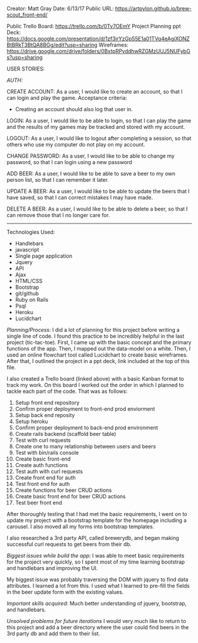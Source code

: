 Creator: Matt Gray
Date: 6/13/17
Public URL: https://artpylon.github.io/brew-scout_front-end/

Public Trello Board:
https://trello.com/b/0Tv7OEmY
Project Planning ppt Deck: https://docs.google.com/presentation/d/1zf3irYzGp55E1a01TVq4eAgiXONZBtBRkT3BtQA8BGg/edit?usp=sharing
Wireframes:
https://drive.google.com/drive/folders/0BxtpRPyddhwRZGMzUUJ5NUFybGs?usp=sharing


USER STORIES:

*AUTH:*

CREATE ACCOUNT:
As a user, I would like to create an account, so that I can login and play the game.
Acceptance criteria:
- Creating an account should also log that user in.

LOGIN:
As a user, I would like to be able to login, so that I can play the game and the results of my games may be tracked and stored with my account.

LOGOUT:
As a user, I would like to logout after completing a session, so that others who use my computer do not play on my account.

CHANGE PASSWORD:
As a user, I would like to be able to change my password, so that I can login using a new password

ADD BEER:
As a user, I would like to be able to save a beer to my own person list, so that I can remember it later.

UPDATE A BEER:
As a user, I would like to be able to update the beers that I have saved, so that I can correct mistakes I may have made.

DELETE A BEER:
As a user, I would like to be able to delete a beer, so that I can remove those that I no longer care for.


--------------

Technologies Used:
- Handlebars
- javascript
- Single page application
- Jquery
- API
- Ajax
- HTML/CSS
- Bootstrap
- git/github
- Ruby on Rails
- Psql
- Heroku
- Lucidchart

*Planning/Process:*
I did a lot of planning for this project before writing a single line of code.
I found this practice to be incredibly helpful in the last project (tic-tac-toe).
First, I came up with the basic concept and the primary functions of the app.
Then, I mapped out the data-model on a white. Then, I used an online flowchart
tool called Lucidchart to create basic wireframes. After that, I outlined the
project in a ppt deck, link included at the top of this file.

I also created a Trello board (linked above) with a basic Kanban format to track
my work. On this board I worked out the order in which I planned to tackle each
part of the code. That was as follows:
1. Setup front end repository
2. Confirm proper deployment to front-end prod enviorment
3. Setup back end reposity
4. Setup heroku
5. Confirm proper deployment to back-end prod environment
6. Create rails backend (scaffold beer table)
7. Test with curl requests
7. Create one to many relationship between users and beers
8. Test with bin/rails console
9. Create basic front-end
10. Create auth functions
11. Test auth with curl requests
12. Create front end for auth
13. Test front end for auth
14. Create functions for beer CRUD actions
14. Create basic front end for beer CRUD actions
15. Test beer front end

After thoroughly testing that I had met the basic requirements, I went on to
update my project with a bootstrap template for the homepage including a carousel.
I also moved all my forms into bootstrap templates.

I also researched a 3rd party API, called brewerydb, and began making successful
curl requests to get beers from their db.

*Biggest issues while build the app:*
I was able to meet basic requirements for the project very quickly, so I spent
most of my time learning bootstrap and handlebars and improving the UI.

My biggest issue was probably traversing the DOM with jquery to find data
attributes. I learned a lot from this. I used what I learned to pre-fill the
fields in the beer update form with the existing values.

*Important skills acquired:*
Much better understanding of jquery, bootstrap, and handlebars.

*Unsolved problems for future iterations*
I would very much like to return to this project and add a beer directory where
the user could find beers in the 3rd party db and add them to their list.
